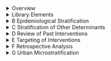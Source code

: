 <details>
  <summary>Overview</summary>
  <ul>
    <li><a href="#overview">Overview</a></li>
    <li><a href="#motivation">Motivation</a></li>
    <li><a href="#objectives">Objectives</a></li>
    <li><a href="#target-audience">Target Audience</a></li>
    <li><a href="#scope">Scope</a></li>
  </ul>
</details>

<details>
  <summary>Library Elements</summary>
  <ul>
    <li><a href="#data-assembly-and-management">A Data Assembly and Management</a></li>
    <ul>
      <li><a href="#shapefiles">A.1 Shapefiles</a></li>
      <li><a href="#health-facilities">A.2 Health Facilities</a></li>
      <li><a href="#routine-case-data-from-dhis2">A.3 Routine Case Data from DHIS2</a></li>
      <li><a href="#dhs-data">A.4 DHS Data</a></li>
      <li><a href="#population-data">A.5 Population Data</a></li>
      <ul>
        <li><a href="#extract-population-data-from-raster-population-source-option-1">A.5.1 Extract Population Data from Raster Population Source (Option 1)</a></li>
        <li><a href="#extract-population-data-from-countrys-recent-census-option-2">A.5.2 Extract Population Data from Country's Recent Census (Option 2)</a></li>
      </ul>
      <li><a href="#climate-data">A.6 Climate Data</a></li>
      <li><a href="#lmis-data">A.7 LMIS Data</a></li>
      <li><a href="#modeled-data">A.8 Modeled Data</a></li>
    </ul>
  </ul>
</details>

<details>
  <summary>B Epidemiological Stratification</summary>
  <ul>
    <li><a href="#reporting-rate-per-variable">B.1 Reporting Rate per Variable</a></li>
    <li><a href="#group-and-merge-data-frame">B.2 Group and Merge Data Frame</a></li>
    <li><a href="#crude-incidence-by-year">B.3 Crude Incidence by Year</a></li>
    <li><a href="#adjusted-incidence-by-year">B.4 Adjusted Incidence by Year</a></li>
    <li><a href="#option-to-select-incidence">B.5 Option to Select Incidence</a></li>
    <li><a href="#risk-categorization">B.6 Risk Categorization</a></li>
  </ul>
</details>

<details>
  <summary>C Stratification of Other Determinants</summary>
  <ul>
    <li><a href="#access-to-care">C.1 Access to Care</a></li>
    <li><a href="#seasonality">C.2 Seasonality</a></li>
  </ul>
</details>

<details>
  <summary>D Review of Past Interventions</summary>
  <ul>
    <li><a href="#epi-coverage-and-dropout-rate">D.1 EPI Coverage and Dropout Rate</a></li>
    <li><a href="#iptp-and-anc-coverage">D.2 IPTp and ANC Coverage</a></li>
    <li><a href="#pmc-prevention-of-malaria-in-pregnancy">D.3 PMC (Prevention of Malaria in Pregnancy)</a></li>
    <li><a href="#smc-seasonal-malaria-chemoprevention">D.4 SMC (Seasonal Malaria Chemoprevention)</a></li>
    <li><a href="#malaria-vaccine">D.5 Malaria Vaccine</a></li>
    <li><a href="#itn-ownership-access-usage-and-type">D.6 ITN Ownership, Access, Usage, and Type</a></li>
    <li><a href="#itn-operational-coverage">D.7 ITN Operational Coverage</a></li>
    <li><a href="#irs-indoor-residual-spraying">D.8 IRS (Indoor Residual Spraying)</a></li>
    <li><a href="#school-based-distribution-of-itns-sbd">D.13 School-Based Distribution of ITNs (SBD)</a></li>
    <li><a href="#lsm-larval-source-management">D.14 LSM (Larval Source Management)</a></li>
    <ul>
      <li><a href="#lsm-coverage-analysis">D.14.1 LSM Coverage Analysis</a></li>
    </ul>
    <li><a href="#assessing-the-quality-of-case-management">D.15 Assessing the Quality of Case Management</a></li>
  </ul>
</details>

<details>
  <summary>E Targeting of Interventions</summary>
  <ul>
    <li><a href="#targeting-of-interventions">E Targeting of Interventions</a></li>
  </ul>
</details>

<details>
  <summary>F Retrospective Analysis</summary>
  <ul>
    <li><a href="#retrospective-analysis">F Retrospective Analysis</a></li>
  </ul>
</details>

<details>
  <summary>G Urban Microstratification</summary>
  <ul>
    <li><a href="#urban-microstratification">G Urban Microstratification</a></li>
  </ul>
</details>
